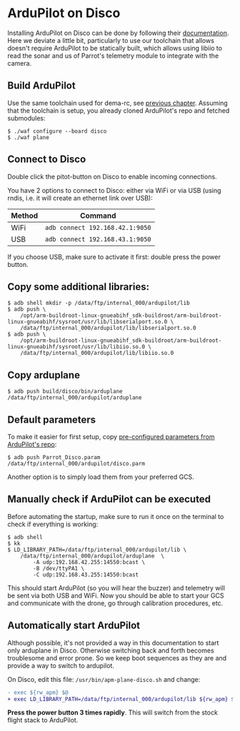 # ArduPilot on Disco

Installing ArduPilot on Disco can be done by following their
[documentation](https://ardupilot.org/plane/docs/airframe-disco.html).
Here we deviate a little bit, particularly to use our toolchain that allows
doesn't require ArduPilot to be statically built, which allows using libiio
to read the sonar and us of Parrot's telemetry module to integrate with the
camera.

## Build ArduPilot

Use the same toolchain used for dema-rc, see [previous chapter](install-demarc.md#build-dema-rc-from-source).
Assuming that the toolchain is setup, you already cloned ArduPilot's repo and fetched submodules:

```console
$ ./waf configure --board disco
$ ./waf plane
```

## Connect to Disco

Double click the pitot-button on Disco to enable incoming connections.

You have 2 options to connect to Disco: either via WiFi or via USB (using rndis, i.e. it will
create an ethernet link over USB):

Method | Command
------ | -------------
WiFi   | `adb connect 192.168.42.1:9050`
USB    | `adb connect 192.168.43.1:9050`

If you choose USB, make sure to activate it first: double press the power
button.

## Copy some additional libraries:

```console
$ adb shell mkdir -p /data/ftp/internal_000/ardupilot/lib
$ adb push \
    /opt/arm-buildroot-linux-gnueabihf_sdk-buildroot/arm-buildroot-linux-gnueabihf/sysroot/usr/lib/libserialport.so.0 \
    /data/ftp/internal_000/ardupilot/lib/libserialport.so.0
$ adb push \
    /opt/arm-buildroot-linux-gnueabihf_sdk-buildroot/arm-buildroot-linux-gnueabihf/sysroot/usr/lib/libiio.so.0 \
    /data/ftp/internal_000/ardupilot/lib/libiio.so.0
```

## Copy arduplane

```console
$ adb push build/disco/bin/arduplane /data/ftp/internal_000/ardupilot/arduplane
```

## Default parameters

To make it easier for first setup, copy
[pre-configured parameters from ArduPilot's repo](https://github.com/ArduPilot/ardupilot/blob/master/Tools/Frame_params/Parrot_Disco/Parrot_Disco.param):

```console
$ adb push Parrot_Disco.param /data/ftp/internal_000/ardupilot/disco.parm
```

Another option is to simply load them from your preferred GCS.


## Manually check if ArduPilot can be executed

Before automating the startup, make sure to run it once on the terminal to
check if everything is working:

```console
$ adb shell
$ kk
$ LD_LIBRARY_PATH=/data/ftp/internal_000/ardupilot/lib \
    /data/ftp/internal_000/ardupilot/arduplane  \
        -A udp:192.168.42.255:14550:bcast \
        -B /dev/ttyPA1 \
        -C udp:192.168.43.255:14550:bcast
```

This should start ArduPilot (so you will hear the buzzer) and telemetry will
be sent via both USB and WiFi. Now you should be able to start your GCS and
communicate with the drone, go through calibration procedures, etc.

## Automatically start ArduPilot

Although possible, it's not provided a way in this documentation to start only
arduplane in Disco. Otherwise switching back and forth becomes troublesome and
error prone. So we keep boot sequences as they are and provide a way to switch
to ardupilot.

On Disco, edit this file: `/usr/bin/apm-plane-disco.sh` and change:

```diff
- exec ${rw_apm} $@
+ exec LD_LIBRARY_PATH=/data/ftp/internal_000/ardupilot/lib ${rw_apm} $@
```

**Press the power button 3 times rapidly**. This will switch from the stock flight
stack to ArduPilot.
